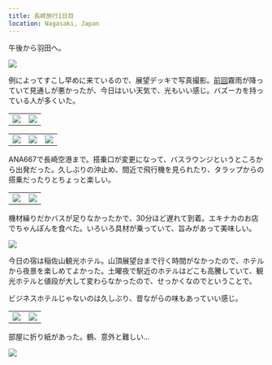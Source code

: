 ```yaml
---
title: 長崎旅行1日目
location: Nagasaki, Japan
---
```


午後から羽田へ。

![](https://photos.apkas.net/medium/202411/20241123-145226.webp)

例によってすこし早めに来ているので、展望デッキで写真撮影。[前回](/articles/20240927)霧雨が降っていて見通しが悪かったが、今日はいい天気で、光もいい感じ。バズーカを持っている人が多くいた。

<table>
  <tr>
    <td><img class="top" src="https://photos.apkas.net/medium/202411/20241123-145904.webp" /></td>
    <td><img class="top" src="https://photos.apkas.net/medium/202411/20241123-150028.webp" /></td>
  </tr>
</table>
<table>
  <tr>
    <td><img class="bottom" src="https://photos.apkas.net/medium/202411/20241123-150307.webp" /></td>
    <td><img class="bottom" src="https://photos.apkas.net/medium/202411/20241123-150507.webp" /></td>
    <td><img class="bottom" src="https://photos.apkas.net/medium/202411/20241123-150801.webp" /></td>
  </tr>
</table>

ANA667で長崎空港まで。搭乗口が変更になって、バスラウンジというところから出発だった。久しぶりの沖止め、間近で飛行機を見られたり、タラップからの搭乗だったりとちょっと楽しい。

<table>
  <tr>
    <td><img src="https://photos.apkas.net/medium/202411/20241123-164130.webp" /></td>
    <td><img src="https://photos.apkas.net/medium/202411/20241123-164146.webp" /></td>
  </tr>
</table>

機材繰りだかバスが足りなかったかで、30分ほど遅れて到着。エキナカのお店でちゃんぽんを食べた。いろいろ具材が乗っていて、旨みがあって美味しい。

![](https://photos.apkas.net/medium/202411/20241123-201317.webp)

今日の宿は稲佐山観光ホテル。山頂展望台まで行く時間がなかったので、ホテルから夜景を楽しめてよかった。土曜夜で駅近のホテルはどこも高騰していて、観光ホテルと値段が大して変わらなかったので、せっかくなのでということで。

ビジネスホテルじゃないのは久しぶり、昔ながらの味もあっていい感じ。

<table>
  <tr>
    <td><img src="https://photos.apkas.net/medium/202411/20241123-210059.webp" /></td>
    <td><img src="https://photos.apkas.net/medium/202411/20241123-220124.webp" /></td>
  </tr>
</table>

部屋に折り紙があった。鶴、意外と難しい...

![](https://photos.apkas.net/medium/202411/20241123-223452.webp)
